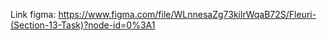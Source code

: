 Link figma:
https://www.figma.com/file/WLnnesaZg73kilrWqaB72S/Fleuri-(Section-13-Task)?node-id=0%3A1
